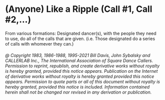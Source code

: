 
# (Anyone) Like a Ripple (Call #1, Call #2,...)

From various formations: Designated dancer(s), with the people they need to
use, do all of the calls that are given. (i.e. Those designated do a series of
calls with whomever they can.)

###### @ Copyright 1983, 1986-1988, 1995-2021 Bill Davis, John Sybalsky and CALLERLAB Inc., The International Association of Square Dance Callers. Permission to reprint, republish, and create derivative works without royalty is hereby granted, provided this notice appears. Publication on the Internet of derivative works without royalty is hereby granted provided this notice appears. Permission to quote parts or all of this document without royalty is hereby granted, provided this notice is included. Information contained herein shall not be changed nor revised in any derivation or publication.
